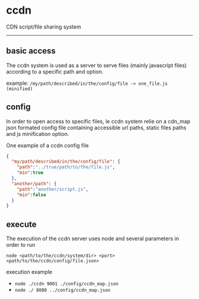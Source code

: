 # ccdn
CDN script/file sharing system

---

## basic access

The ccdn system is used as a server to serve files (mainly javascript files) according to a specific path and option.

example: 
`/my/path/described/in/the/config/file -> one_file.js (minified)`

## config

In order to open access to specific files, le ccdn system relie on a cdn_map json formated config file containing accessible url paths, static files paths and js minification option.

One example of a ccdn config file
``` json
{
  "my/path/described/in/the/config/file": {
    "path":"../true/path/to/the/file.js",
    "min":true
  },
  "another/path": {
    "path":"another/script.js",
    "min":false
  }
}
```

## execute

The execution of the ccdn server uses node and several parameters in order to run

`node <path/to/the/ccdn/system/dir> <port> <path/to/the/ccdn/config/file.json>`

execution example
  * `node ./ccdn 9001 ./config/ccdn_map.json`
  * `node ./ 8080 ../config/ccdn_map.json`

